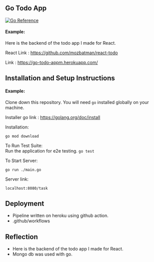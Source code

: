 ## Go Todo App

[![Go Reference](https://pkg.go.dev/badge/golang.org/x/example.svg)](https://pkg.go.dev/golang.org/x/example)

#### Example:

Here is the backend of the todo app I made for React.

React Link : https://github.com/mozbatman/react-todo

Link : https://go-todo-appm.herokuapp.com/

## Installation and Setup Instructions

#### Example:  

Clone down this repository. You will need `go` installed globally on your machine.  

Installer go link : https://golang.org/doc/install

Installation:

`go mod download`  

To Run Test Suite:  
Run the application for e2e testing.
`go test`  

To Start Server:

`go run ./main.go`  

Server link:

`localhost:8080/task`  

## Deployment
 - Pipeline written on heroku using github action.
 - .github/workflows

## Reflection

  - Here is the backend of the todo app I made for React.
  - Mongo db was used with go. 
